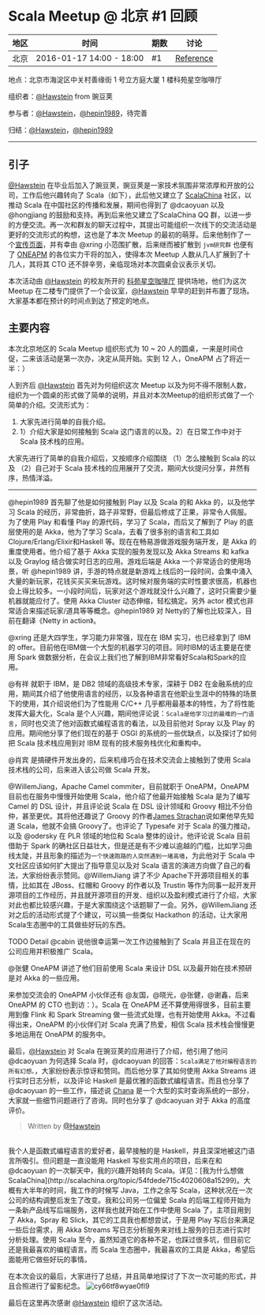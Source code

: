 # Scala Meetup @ 北京 #1 回顾

|地区|时间|期数|讨论|
|---|---|----|---|
|北京|2016-01-17 14:00 - 18:00|#1|[Reference](https://github.com/scalacn/scala-meetup/issues/1)|

地点：北京市海淀区中关村善缘街 1 号立方庭大厦 1 楼科苑星空咖啡厅

组织者：[@Hawstein](https://github.com/Hawstein) from 豌豆荚

参与者：[@Hawstein](https://github.com/Hawstein)，[@hepin1989](https://github.com/hepin1989)，待完善

归结：[@Hawstein](https://github.com/Hawstein)，[@hepin1989](https://github.com/hepin1989)

-----
## 引子

[@Hawstein](https://github.com/Hawstein) 在毕业后加入了豌豆荚，豌豆荚是一家技术氛围非常浓厚和开放的公司，工作后他兴趣转向了 Scala（如下），此后他又建立了 [ScalaChina](http://scalachina.org/) 社区，以推动 Scala 在中国社区的传播和发展，期间也得到了 @dcaoyuan 以及 @hongjiang 的鼓励和支持。再到后来他又建立了ScalaChina QQ 群，以进一步的方便交流。再一次和群友的聊天过程中，其提出可能组织一次线下的交流活动是更好的交流形式的构想，这也是了本次 Meetup 的最初的萌芽。后来他制作了一个[宣传页面](待补充)，并有幸由 @xring 小范围扩散，后来继而被扩散到 `jvm研究群` 也便有了 [ONEAPM]() 的各位实力干将的加入，使得本次 Meetup 人数从几人扩展到了十几人，其将其 CTO 还不辞辛劳，亲临现场对本次圆桌会议表示关切。

本次活动由 [@Hawstein](https://github.com/Hawstein) 的校友所开的 [科苑星空咖啡厅](待添加) 提供场地，他们为这次 Meetup 在二楼专门提供了一个会议室，[@Hawstein](https://github.com/Hawstein) 早早的赶到并布置了现场。大家基本都在预计的时间点到达了预定的地点。

## 主要内容

本次北京地区的 Scala Meetup 组织形式为 10 ~ 20 人的圆桌，一来是时间仓促，二来该活动是第一次办，决定从简开始。实到 12 人，OneAPM 占了将近一半：）

人到齐后 [@Hawstein](https://github.com/Hawstein) 首先对为何组织这次 Meetup 以及为何不得不限制人数，组织为一个圆桌的形式做了简单的说明，并且对本次Meetup的组织形式做了一个简单的介绍。交流形式为：

1. 大家先进行简单的自我介绍。
2. 1）介绍大家是如何接触到 Scala 这门语言的以及。2）在日常工作中对于 Scala 技术栈的应用。

大家先进行了简单的自我介绍后，又按顺序介绍围绕 （1）怎么接触到 Scala 的以及 （2）自己对于 Scala 技术栈的应用展开了交流，期间大伙提问分享，井然有序，热情洋溢。

-----

@hepin1989 首先聊了他是如何接触到 Play 以及 Scala 的和 Akka 的，以及他学习 Scala 的经历，非常曲折，路子非常野，但最后修成了正果，非常令人佩服。为了使用 Play 和看懂 Play 的源代码，学习了 Scala，而后又了解到了 Play 的底层使用的是 Akka，他为了学习 Scala，去看了很多别的语言和工具如 Clojure/Erlang/Elixir和Haskell 等。现在在畅易游做游戏服务端开发，是 Akka 的重度使用者。他介绍了基于 Akka 实现的服务发现以及 Akka Streams 和 kafka 以及 Graylog 结合做实时日志的应用。游戏后端是 Akka 一个非常适合的使用场景，听 @hepin1989 讲，手游的特点就是新游戏上线后的一段时间，会集中涌入大量的新玩家，花钱买买买来玩游戏。这时候对服务端的实时性要求很高，机器也会上得比较多。一小段时间后，玩家对这个游戏就没什么兴趣了，这时只需要少量机器就能应付了。使用 Akka Cluster 动态伸缩，轻松搞定。另外 actor 模式也非常适合来描述玩家/道具等等概念。@hepin1989 对 Netty的了解也比较深入，目前在翻译《Netty in action》。

@xring 还是大四学生，学习能力非常强，现在在 IBM 实习，也已经拿到了 IBM 的 offer。目前他在IBM做一个大型的机器学习的项目。同时IBM的话主要是在使用 Spark 做数据分析，在会议上我们也了解到IBM非常看好Scala和Spark的应用。

@有祥 就职于 IBM，是 DB2 领域的高级技术专家，深耕于 DB2 在金融系统的应用，期间其介绍了他使用语言的经历，以及各种语言在他职业生涯中的特殊的场景下的使用，其介绍说他们为了性能用 C/C++ 几乎都用最基本的特性，为了将性能发挥大最大化，Scala 是个人兴趣，期间他评论说：`Scala是他学习过的最难的一门语言`，同时也交流了他对函数式编程语言的看法，以及目前他对 Spray 以及 Play 的应用。期间他分享了他们现在的基于 OSGI 的系统的一些优缺点，以及探讨了如何把 Scala 技术栈应用到对 IBM 现有的技术服务栈优化和重构中。

@肖宾 是搞硬件开发出身的，后来机缘巧合在技术交流会上接触到了使用 Scala 技术栈的公司，后来进入该公司做 Scala 开发。

@WillemJiang，Apache Camel commiter，目前就职于 OneAPM，OneAPM 目前也在服务中慢慢开始使用 Scala，他介绍了他最开始接触 Scala 是为了编写 Camel 的 DSL 设计，并且评论说 Scala 在 DSL 设计领域和 Groovy 相比不分伯仲，甚至更优。其将他还趣说了 Groovy 的作者[James Strachan](https://people.apache.org/~jstrachan/)说如果他早先知道 Scala，他就不会搞 Groovy了。也评论了 Typesafe 对于 Scala 的强力推动，以及 @odersky 在 PLR 领域的地位和 Scala 整体的设计。他评论说 Scala 目前借助于 Spark 的确社区日益壮大，但是还是有不少难以逾越的门槛，比如学习曲线太陡，并且形象的描述为`一个快速跑路的人突然遇到一堵高墙`，为此他对于 Scala 中文社区应该如何扩大提出了指导意见以及对 Scala 语言的演进方向做了自己的看法，大家纷纷表示赞同。@WillemJiang 讲了不少 Apache下开源项目相关的事情，比如其在 JBoss、红帽和 Groovy 的作者以及 Trustin 等作为同事一起开发开源项目的工作经历，并且就开源项目的开发、组织以及盈利模式进行了介绍，大家对此也都比较感兴趣，于是大家围绕这个话题聊了一会。另外，@WillemJiang 还对之后的活动形式提了个建议，可以搞一些类似 Hackathon 的活动，让大家用 Scala生态圈中的工具做些好玩的东西。


TODO Detail @cabin 说他很幸运第一次工作边接触到了 Scala 并且正在现在的公司应用并积极推广 Scala。


@张健 OneAPM 讲述了他们目前使用 Scala 来设计 DSL 以及最开始在技术预研是对 Akka 的一些应用。

来参加交流会的 OneAPM 小伙伴还有 @友国，@晓光，@张健，@谢鑫，后来 OneAPM 的 CTO 也到访：）。Scala 在 OneAPM 还不算使用得很多，目前主要用到像 Flink 和 Spark Streaming 做一些流式处理，也有开始使用 Akka。不过看得出来，OneAPM 的小伙伴们对 Scala 充满了热爱，相信 Scala 技术栈会慢慢更多地运用在 OneAPM 的服务中。

最后，[@Hawstein](https://github.com/Hawstein) 对 Scala 在豌豆荚的应用进行了介绍，他引用了他问 @dcaoyuan 为何选择 Scala 时，@dcaoyuan 的回答：`Scala满足了他对编程语言的所有幻想。`，大家纷纷表示惊讶和赞同。而后他分享了其如何使用 Akka Streams 进行实时日志分析，以及评论 Haskell 是最优雅的函数式编程语言。而且也分享了@dcaoyuan 的一些工作，描述说 [Chana](https://github.com/wandoulabs/chana) 是一个大型的实时查询系统的一部分，大家就一些细节问题进行了咨询。同时也分享了 @dcaoyuan 对于 Akka 的高度评价。

> Written by [@Hawstein](https://github.com/Hawstein)
<br>
我个人是函数式编程语言的爱好者，最早接触的是 Haskell，并且深深地被这门语言所吸引。但问题是一直没能用 Haskell 写些实用点的项目，后来在和 @dcaoyuan 的一次聊天中，我的兴趣开始转向 Scala。详见：[我为什么想做 ScalaChina](http://scalachina.org/topic/54fdede715c4020608a15299)。大概有大半年的时间，我工作的时候写 Java，工作之余写 Scala，这种状况在一次公司的结构调整后发生了改变。我和公司另一位偏爱 Scala 的后端工程师开始为一条新产品线写后端服务，这样我也就开始在工作中使用 Scala 了，主项目用到了 Akka，Spray 和 Slick，其它的工具我也都想尝试，于是用 Play 写后台来满足一些后台需求，用 Akka Streams 写日志分析服务来对线上服务的日志进行实时分析处理。使用 Scala 至今，虽然知道它的各种不足，也踩过很多坑，但目前它还是我最喜欢的编程语言。而 Scala 生态圈中，我最喜欢的工具是 Akka，希望后面能用它做些好玩的事情。


在本次会议的最后，大家进行了总结，并且简单地探讨了下次一次可能的形式，并且合照进行了留影纪念。
![cy66tf8wyae0fl9](https://cloud.githubusercontent.com/assets/501740/12428996/dbe3fcd4-bf22-11e5-99ae-b0ca91748598.jpg)

最后在这里再次感谢 [@Hawstein](https://github.com/Hawstein) 组织了这次活动。
